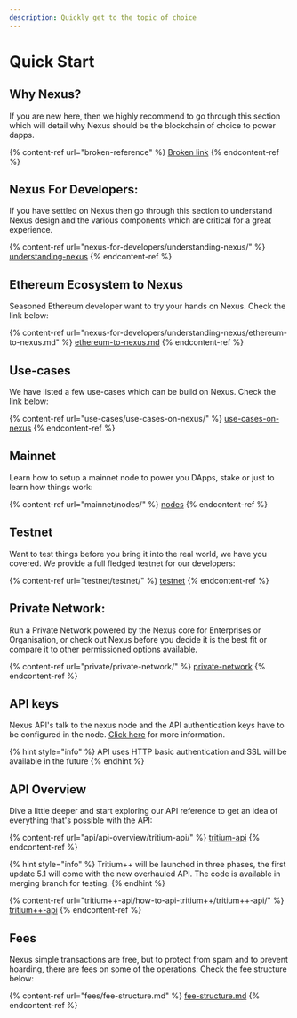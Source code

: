```yaml
---
description: Quickly get to the topic of choice
---
```


# Quick Start

## Why Nexus?

If you are new here, then we highly recommend to go through this section which will detail why Nexus should be the blockchain of choice to power dapps.

{% content-ref url="broken-reference" %}
[Broken link](broken-reference)
{% endcontent-ref %}

## Nexus For Developers:

If you have settled on Nexus then go through this section to understand Nexus design and the various components which are critical for a great experience.

{% content-ref url="nexus-for-developers/understanding-nexus/" %}
[understanding-nexus](nexus-for-developers/understanding-nexus/)
{% endcontent-ref %}

## Ethereum Ecosystem to Nexus

Seasoned Ethereum developer want to try your hands on Nexus. Check the link below:

{% content-ref url="nexus-for-developers/understanding-nexus/ethereum-to-nexus.md" %}
[ethereum-to-nexus.md](nexus-for-developers/understanding-nexus/ethereum-to-nexus.md)
{% endcontent-ref %}

## Use-cases

We have listed a few use-cases which can be build on Nexus. Check the link below:

{% content-ref url="use-cases/use-cases-on-nexus/" %}
[use-cases-on-nexus](use-cases/use-cases-on-nexus/)
{% endcontent-ref %}

## Mainnet

Learn how to setup a mainnet node to power you DApps, stake or just to learn how things work:

{% content-ref url="mainnet/nodes/" %}
[nodes](mainnet/nodes/)
{% endcontent-ref %}

## Testnet

Want to test things before you bring it into the real world, we have you covered. We provide a full fledged testnet for our developers:

{% content-ref url="testnet/testnet/" %}
[testnet](testnet/testnet/)
{% endcontent-ref %}

## Private Network:

Run a Private Network powered by the Nexus core for Enterprises or Organisation, or check out Nexus before you decide it is the best fit or compare it to other permissioned options available.

{% content-ref url="private/private-network/" %}
[private-network](private/private-network/)
{% endcontent-ref %}

## API keys

Nexus API's talk to the nexus node and the API authentication keys have to be configured in the node. [Click here](api/api-overview/#security) for more information.

{% hint style="info" %}
API uses HTTP basic authentication and SSL will be available in the future
{% endhint %}

## API Overview

Dive a little deeper and start exploring our API reference to get an idea of everything that's possible with the API:

{% content-ref url="api/api-overview/tritium-api/" %}
[tritium-api](api/api-overview/tritium-api/)
{% endcontent-ref %}

{% hint style="info" %}
Tritium++ will be launched in three phases, the first update 5.1 will come with the new overhauled API. The code is available in merging branch for testing.
{% endhint %}

{% content-ref url="tritium++-api/how-to-api-tritium++/tritium++-api/" %}
[tritium++-api](tritium++-api/how-to-api-tritium++/tritium++-api/)
{% endcontent-ref %}

## Fees

Nexus simple transactions are free, but to protect from spam and to prevent hoarding, there are fees on some of the operations. Check the fee structure below:

{% content-ref url="fees/fee-structure.md" %}
[fee-structure.md](fees/fee-structure.md)
{% endcontent-ref %}

